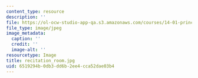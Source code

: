 ```yaml
---
content_type: resource
description: ''
file: https://ol-ocw-studio-app-qa.s3.amazonaws.com/courses/14-01-principles-of-microeconomics-fall-2018/6519294b0db3dd6b2ee4cca52dae03b4_recitation_room.jpg
file_type: image/jpeg
image_metadata:
  caption: ''
  credit: ''
  image-alt: ''
resourcetype: Image
title: recitation_room.jpg
uid: 6519294b-0db3-dd6b-2ee4-cca52dae03b4
---
```

